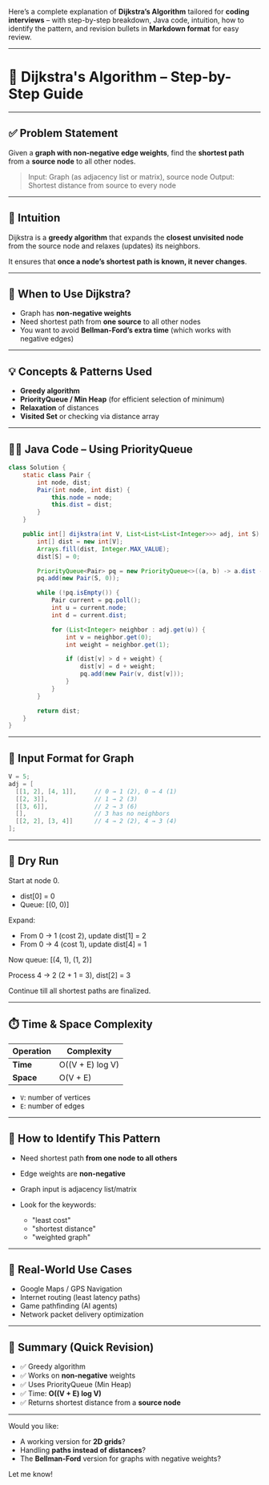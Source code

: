 Here’s a complete explanation of **Dijkstra’s Algorithm** tailored for **coding interviews** – with step-by-step breakdown, Java code, intuition, how to identify the pattern, and revision bullets in **Markdown format** for easy review.

---

# 🚀 Dijkstra's Algorithm – Step-by-Step Guide

---

## ✅ Problem Statement

Given a **graph with non-negative edge weights**, find the **shortest path** from a **source node** to all other nodes.

> Input: Graph (as adjacency list or matrix), source node
> Output: Shortest distance from source to every node

---

## 🧠 Intuition

Dijkstra is a **greedy algorithm** that expands the **closest unvisited node** from the source node and relaxes (updates) its neighbors.

It ensures that **once a node’s shortest path is known, it never changes**.

---

## 📌 When to Use Dijkstra?

* Graph has **non-negative weights**
* Need shortest path from **one source** to all other nodes
* You want to avoid **Bellman-Ford’s extra time** (which works with negative edges)

---

## 💡 Concepts & Patterns Used

* **Greedy algorithm**
* **PriorityQueue / Min Heap** (for efficient selection of minimum)
* **Relaxation** of distances
* **Visited Set** or checking via distance array

---

## 🧑‍💻 Java Code – Using PriorityQueue

```java
class Solution {
    static class Pair {
        int node, dist;
        Pair(int node, int dist) {
            this.node = node;
            this.dist = dist;
        }
    }

    public int[] dijkstra(int V, List<List<List<Integer>>> adj, int S) {
        int[] dist = new int[V];
        Arrays.fill(dist, Integer.MAX_VALUE);
        dist[S] = 0;

        PriorityQueue<Pair> pq = new PriorityQueue<>((a, b) -> a.dist - b.dist);
        pq.add(new Pair(S, 0));

        while (!pq.isEmpty()) {
            Pair current = pq.poll();
            int u = current.node;
            int d = current.dist;

            for (List<Integer> neighbor : adj.get(u)) {
                int v = neighbor.get(0);
                int weight = neighbor.get(1);

                if (dist[v] > d + weight) {
                    dist[v] = d + weight;
                    pq.add(new Pair(v, dist[v]));
                }
            }
        }

        return dist;
    }
}
```

---

## 📘 Input Format for Graph

```java
V = 5;
adj = [
  [[1, 2], [4, 1]],     // 0 → 1 (2), 0 → 4 (1)
  [[2, 3]],             // 1 → 2 (3)
  [[3, 6]],             // 2 → 3 (6)
  [],                   // 3 has no neighbors
  [[2, 2], [3, 4]]      // 4 → 2 (2), 4 → 3 (4)
];
```

---

## 🧪 Dry Run

Start at node 0.

* dist\[0] = 0
* Queue: \[(0, 0)]

Expand:

* From 0 → 1 (cost 2), update dist\[1] = 2
* From 0 → 4 (cost 1), update dist\[4] = 1

Now queue: \[(4, 1), (1, 2)]

Process 4 → 2 (2 + 1 = 3), dist\[2] = 3

Continue till all shortest paths are finalized.

---

## ⏱️ Time & Space Complexity

| Operation | Complexity       |
| --------- | ---------------- |
| **Time**  | O((V + E) log V) |
| **Space** | O(V + E)         |

* `V`: number of vertices
* `E`: number of edges

---

## 🔎 How to Identify This Pattern

* Need shortest path **from one node to all others**
* Edge weights are **non-negative**
* Graph input is adjacency list/matrix
* Look for the keywords:

    * "least cost"
    * "shortest distance"
    * "weighted graph"

---

## 🔁 Real-World Use Cases

* Google Maps / GPS Navigation
* Internet routing (least latency paths)
* Game pathfinding (AI agents)
* Network packet delivery optimization

---

## 📝 Summary (Quick Revision)

* ✅ Greedy algorithm
* ✅ Works on **non-negative** weights
* ✅ Uses PriorityQueue (Min Heap)
* ✅ Time: **O((V + E) log V)**
* ✅ Returns shortest distance from a **source node**

---

Would you like:

* A working version for **2D grids**?
* Handling **paths instead of distances**?
* The **Bellman-Ford** version for graphs with negative weights?

Let me know!

